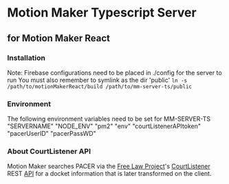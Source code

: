 # Motion Maker Typescript Server
## for Motion Maker React

### Installation

Note: Firebase configurations need to be placed in ./config for the server to run
You must also remember to symlink as the dir 'public'
`ln -s /path/to/motionMakerReact/build /path/to/mm-server-ts/public`

### Environment

The following environment variables need to be set for MM-SERVER-TS
                "SERVERNAME"
                "NODE_ENV"
                "pm2"
                "env"
                "courtListenerAPItoken"
                "pacerUserID"
                "pacerPassWD"

### About CourtListener API
Motion Maker searches PACER via the [Free Law Project](https://free.law)'s [CourtListener](https://www.courtlistener.com/)  REST [API](https://www.courtlistener.com/api/rest-info/) for a docket information that is later transformed on the client. 